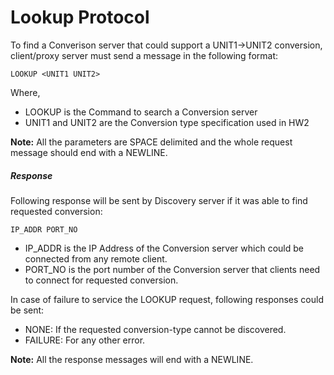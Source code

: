 # Lookup Protocol

To find a Converison server that could support a UNIT1->UNIT2 conversion, client/proxy server must send a message in the following format:
```
LOOKUP <UNIT1 UNIT2>
```
Where,
* LOOKUP is the Command to search a Conversion server
* UNIT1 and UNIT2 are the Conversion type specification used in HW2

**Note:** All the parameters are SPACE delimited and the whole request message should end with a NEWLINE.

##### Response
Following response will be sent by Discovery server if it was able to find requested conversion:
```
IP_ADDR PORT_NO
```
* IP_ADDR is the IP Address of the Conversion server which could be connected from any remote client.
* PORT_NO is the port number of the Conversion server that clients need to connect for requested conversion.

In case of failure to service the LOOKUP request, following responses could be sent:
* NONE: If the requested conversion-type cannot be discovered. 
* FAILURE: For any other error. 

**Note:** All the response messages will end with a NEWLINE.

